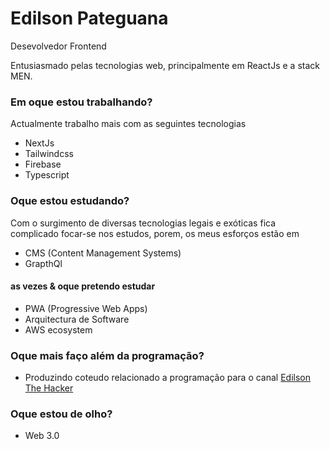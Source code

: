 # Edilson Pateguana

Desevolvedor Frontend

Entusiasmado pelas tecnologias web, principalmente em ReactJs e a stack MEN.

### Em oque estou trabalhando?
Actualmente trabalho mais com as seguintes tecnologias
* NextJs
* Tailwindcss
* Firebase
* Typescript

### Oque estou estudando?
Com o surgimento de diversas tecnologias legais e exóticas fica complicado focar-se nos estudos, porem, os meus esforços estão em
* CMS (Content Management Systems) 
* GrapthQl

#### as vezes & oque pretendo estudar
* PWA (Progressive Web Apps)
* Arquitectura de Software
* AWS ecosystem 

### Oque mais faço além da programação? 
* Produzindo coteudo relacionado a programação 
para o canal [Edilson The Hacker](https://youtube.com/channel/UC4u84vnyot6b5kAFS2bgjUA)

### Oque estou de olho?
* Web 3.0
